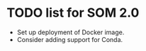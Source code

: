 TODO list for SOM 2.0
=====================

* Set up deployment of Docker image.
* Consider adding support for Conda.

